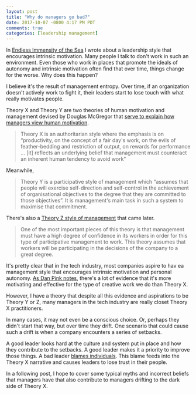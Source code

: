 ```yaml
---
layout: post
title: "Why do managers go bad?"
date: 2017-10-07 -0800 4:17 PM PDT
comments: true
categories: [leadership management]
---
```


In  [Endless Immensity of the Sea](http://haacked.com/archive/2017/08/30/endless-immensity-of-the-sea) I wrote about a leadership style that encourages intrinsic motivation. Many people I talk to don't work in such an environment. Even those who work in places that promote the ideals of autonomy and intrinsic motivation often find that over time, things change for the worse. Why does this happen?

I believe it's the result of management entropy. Over time, if an organization doesn't actively work to fight it, their leaders start to lose touch with what really motivates people. 

Theory X and Theory Y are two theories of human motivation and management devised by Douglas McGregor that [serve to explain how managers view human motivation](http://www.economist.com/node/12370445).

> Theory X is an authoritarian style where the emphasis is on “productivity, on the concept of a fair day's work, on the evils of feather-bedding and restriction of output, on rewards for performance … [it] reflects an underlying belief that management must counteract an inherent human tendency to avoid work”

Meanwhile,

> Theory Y is a participative style of management which “assumes that people will exercise self-direction and self-control in the achievement of organisational objectives to the degree that they are committed to those objectives”. It is management's main task in such a system to maximise that commitment.

There's also a [Theory Z style of management](https://en.wikipedia.org/wiki/Theory_Z_of_Ouchi) that came later.

> One of the most important pieces of this theory is that management must have a high degree of confidence in its workers in order for this type of participative management to work. This theory assumes that workers will be participating in the decisions of the company to a great degree.

It's pretty clear that in the tech industry, most companies aspire to hav ea management style that encourages intrinsic motivation and personal autonomy. [As Dan Pink notes](https://www.youtube.com/watch?v=u6XAPnuFjJc), there's a lot of evidence that it's more motivating and effective for the type of creative work we do than Theory X.

However, I have a theory that despite all this evidence and aspirations to be Theory Y or Z, many managers in the tech industry are really closet Theory X practitioners.

In many cases, it may not even be a conscious choice. Or, perhaps they didn't start that way, but over time they drift. One scenario that could cause such a drift is when a company encounters a series of setbacks.

A good leader looks hard at the culture and system put in place and how they contribute to the setbacks. A good leader makes it a priority to improve those things. A bad leader [blames individuals](https://www.engadget.com/2017/10/03/former-equifax-ceo-blames-breach-on-one-it-employee/). This blame feeds into the Theory X narrative and causes leaders to lose trust in their people.

In a following post, I hope to cover some typical myths and incorrect beliefs that managers have that also contribute to managers drifting to the dark side of Theory X.
